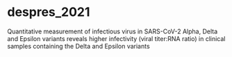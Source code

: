 # despres_2021
Quantitative measurement of infectious virus in SARS-CoV-2 Alpha, Delta and Epsilon variants reveals higher infectivity (viral titer:RNA ratio) in clinical samples containing the Delta and Epsilon variants
